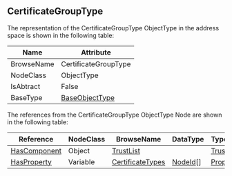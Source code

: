 <!-- objecttype -->
## CertificateGroupType
  
The representation of the CertificateGroupType ObjectType in the address space is shown in the following table:  

|Name|Attribute|
|---|---|
|BrowseName|CertificateGroupType|
|NodeClass|ObjectType|
|IsAbtract|False|
|BaseType|[BaseObjectType](../../../Part5/ObjectTypes/BaseObjectType/readme.md)|

The references from the CertificateGroupType ObjectType Node are shown in the following table:  

|Reference|NodeClass|BrowseName|DataType|TypeDefinition|ModellingRule|
|---|---|---|---|---|---|
|[HasComponent](../../../Part3/ReferenceTypes/HasComponent/readme.md)|Object|[TrustList](#TrustList)||[TrustListType](../../Part12/ObjectTypes/TrustListType/readme.md)|[Mandatory](../../Objects/Mandatory/readme.md)|
|[HasProperty](../../../Part3/ReferenceTypes/HasProperty/readme.md)|Variable|[CertificateTypes](#CertificateTypes)|[NodeId](../../../Part3/DataTypes/NodeId/readme.md)[]|[PropertyType](../../Part5/VariableTypes/PropertyType/readme.md)|[Mandatory](../../Objects/Mandatory/readme.md)|


